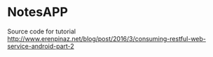 # NotesAPP

Source code for tutorial http://www.erenpinaz.net/blog/post/2016/3/consuming-restful-web-service-android-part-2
